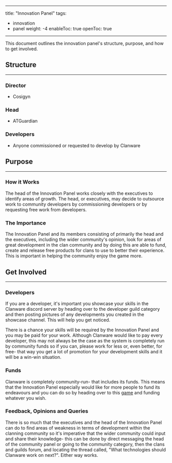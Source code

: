 
---
title: "Innovation Panel"
tags:
- innovation
- panel
weight: -4
enableToc: true
openToc: true
---

This document outlines the innovation panel's structure, purpose, and how to get involved.


## Structure
---

### Director
* Cosigyn

### Head
* ATGuardian

### Developers
* Anyone commissioned or requested to develop by Clanware

## Purpose
---

### How it Works

The head of the Innovation Panel works closely with the executives to identify areas of growth. The head, or executives, may decide to outsource work to community developers by commissioning developers or by requesting free work from developers.

### The Importance

The Innovation Panel and its members consisting of primarily the head and the executives, including the wider community's opinion, look for areas of great development in the clan community and by doing this are able to fund, create and release free products for clans to use to better their experience. This is important in helping the community enjoy the game more.

## Get Involved
---

### Developers

If you are a developer, it's important you showcase your skills in the Clanware discord server by heading over to the developer guild category and then posting pictures of any developments you created in the showcase channel. This will help you get noticed. 

There is a chance your skills will be required by the Innovation Panel and you may be paid for your work. Although Clanware would like to pay every developer, this may not always be the case as the system is completely run by community funds so if you can, please work for less or, even better, for free- that way you get a lot of promotion for your development skills and it will be a win-win situation.

### Funds

Clanware is completely community-run- that includes its funds. This means that the Innovation Panel especially would like for more people to fund its endeavours and you can do so by heading over to this [game](https://www.roblox.com/games/12024634611/Clanware-Registry-Hub) and funding whatever you wish.

### Feedback, Opinions and Queries

There is so much that the executives and the head of the Innovation Panel can do to find areas of weakness in terms of development within the clanning community so it's imperative that the wider community could input and share their knowledge- this can be done by direct messaging the head of the community panel or going to the community category, then the clans and guilds forum, and locating the thread called, "What technologies should Clanware work on next?". Either way works.
